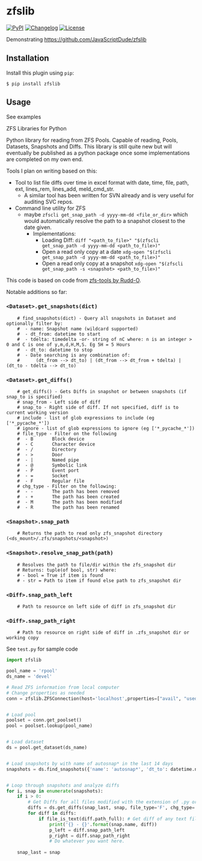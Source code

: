# zfslib

[![PyPI](https://img.shields.io/pypi/v/zfslib.svg)](https://pypi.org/project/zfslib/)
[![Changelog](https://img.shields.io/github/v/release/simonw/zfslib?label=changelog)](https://github.com/JavaScriptDude/zfslib/releases)
[![License](https://img.shields.io/badge/license-Apache%202.0-blue.svg)](https://github.com/JavaScriptDude/zfslib/blob/main/LICENSE)

Demonstrating https://github.com/JavaScriptDude/zfslib

## Installation

Install this plugin using `pip`:

    $ pip install zfslib

## Usage

See examples

ZFS Libraries for Python

Python library for reading from ZFS Pools. Capable of reading, Pools, Datasets, Snapshots and Diffs. This library is still quite new but will eventually be published as a python package once some implementations are completed on my own end. 

Tools I plan on writing based on this:
* Tool to list file diffs over time in excel format with date, time, file, path, ext, lines_rem, lines_add, meld_cmd_str.
  * A similar tool has been written for SVN already and is very useful for auditing SVC repos.
* Command line utility for ZFS 
  * maybe `zfscli get_snap_path -d yyyy-mm-dd <file_or_dir>` which would automatically resolve the path to a snapshot closest to the date given.
    * Implementations:
      * Loading Diff: `diff "<path_to_file>" "$(zfscli get_snap_path -d yyyy-mm-dd <path_to_file>)"` 
      * Open a read only copy at a date `xdg-open "$(zfscli get_snap_path -d yyyy-mm-dd <path_to_file>)"`
      * Open a read only copy at a snapshot `xdg-open "$(zfscli get_snap_path -s <snapshot> <path_to_file>)"`

This code is based on code from [zfs-tools by Rudd-O](https://github.com/Rudd-O/zfs-tools).


Notable additions so far:
### `<Dataset>.get_snapshots(dict)`
```
    # find_snapshots(dict) - Query all snapshots in Dataset and optionally filter by: 
    #  - name: Snapshot name (wildcard supported) 
    #  - dt_from: datetime to start
    #  - tdelta: timedelta -or- string of nC where: n is an integer > 0 and C is one of y,m,d,H,M,S. Eg 5H = 5 Hours
    #  - dt_to: datetime to stop 
    #  - Date searching is any combination of:
    #      (dt_from --> dt_to) | (dt_from --> dt_from + tdelta) | (dt_to - tdelta --> dt_to)
```
### `<Dataset>.get_diffs()`
```
    # get_diffs() - Gets Diffs in snapshot or between snapshots (if snap_to is specified)
    # snap_from - Left side of diff
    # snap_to - Right side of diff. If not specified, diff is to current working version
    # include - list of glob expressions to include (eg ['*_pycache_*'])
    # ignore - list of glob expressions to ignore (eg ['*_pycache_*'])
    # file_type - Filter on the following
    #  - B       Block device
    #  - C       Character device
    #  - /       Directory
    #  - >       Door
    #  - |       Named pipe
    #  - @       Symbolic link
    #  - P       Event port
    #  - =       Socket
    #  - F       Regular file
    # chg_type - Filter on the following:
    #  - -       The path has been removed
    #  - +       The path has been created
    #  - M       The path has been modified
    #  - R       The path has been renamed
```

### `<Snapshot>.snap_path`
```
    # Returns the path to read only zfs_snapshot directory (<ds_mount>/.zfs/snapshots/<snapshot>)
```

### `<Snapshot>.resolve_snap_path(path)`
```
    # Resolves the path to file/dir within the zfs_snapshot dir
    # Returns: tuple(of bool, str) where:
    # - bool = True if item is found
    # - str = Path to item if found else path to zfs_snapshot dir
```

### `<Diff>.snap_path_left`
```
    # Path to resource on left side of diff in zfs_snapshot dir
```

### `<Diff>.snap_path_right`
```
    # Path to resource on right side of diff in .zfs_snapshot dir or working copy
```

See `test.py` for sample code


```python
import zfslib

pool_name = 'rpool'
ds_name = 'devel'

# Read ZFS information from local computer
# Change properties as needed
conn = zfslib.ZFSConnection(host='localhost',properties=["avail", "usedsnap", "usedds", "usedrefreserv", "usedchild", "creation"])


# Load pool
poolset = conn.get_poolset()
pool = poolset.lookup(pool_name)


# Load dataset
ds = pool.get_dataset(ds_name)


# Load snapshots by with name of autosnap* in the last 14 days
snapshots = ds.find_snapshots({'name': 'autosnap*', 'dt_to': datetime.now(), 'tdelta': '14d'})


# Loop through snapshots and analyze diffs
for i, snap in enumerate(snapshots):
    if i > 0:
        # Get Diffs for all files modified with the extension of .py or .js but excluding __pycache__
        diffs = ds.get_diffs(snap_last, snap, file_type='F', chg_type='M', include=['*.py', '*.js'], ignore=['*_pycache_*'])
        for diff in diffs:
            if file_is_text(diff.path_full): # Get diff of any text files
                print('{} - {}'.format(snap.name, diff))
                p_left = diff.snap_path_left
                p_right = diff.snap_path_right
                # Do whatever you want here.
                
    snap_last = snap


```
